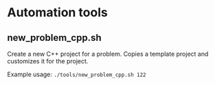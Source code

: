 # Automation tools

## new_problem_cpp.sh
Create a new C++ project for a problem. Copies a template project and customizes it for the project.

Example usage:
``` ./tools/new_problem_cpp.sh 122 ```
